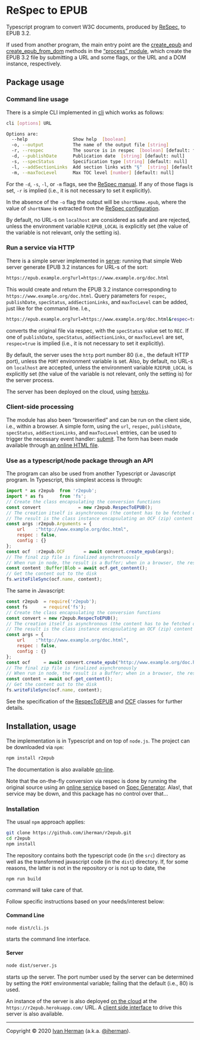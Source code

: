# ReSpec to EPUB

Typescript program to convert W3C documents, produced by [ReSpec](https://github.com/w3c/respec), to EPUB 3.2.

If used from another program, the main entry point are the [create_epub](https://iherman.github.io/r2epub/typedoc/classes/_lib_convert_.respectoepub.html#create_epub) and [create_epub_from_dom](https://iherman.github.io/r2epub/typedoc/classes/_lib_convert_.respectoepub.html#create_epub_from_dom) methods in the [“process” module](modules/_lib_process_.html), which create the EPUB 3.2 file by submitting a URL and some flags, or the URL and a DOM instance, respectively.

## Package usage

### Command line usage

There is a simple CLI implemented in [cli](https://iherman.github.io/r2epub/typedoc/modules/_cli_.html#cli) which works as follows:

```sh
cli [options] URL

Options are:
  --help                 Show help  [boolean]
  -o, --output           The name of the output file [string]
  -r, --respec           The source is in respec  [boolean] [default: false]
  -d, --publishDate      Publication date  [string] [default: null]
  -s, --specStatus       Specification type [string] [default: null]
  -l, --addSectionLinks  Add section links with "§"  [string] [default: null]
  -m, --maxTocLevel      Max TOC level [number] [default: null]
```

For the `-d`, `-s`, `-l`, or `-m` flags, see the [ReSpec manual](https://www.w3.org/respec/). If any of those flags is set, `-r` is implied (i.e., it is not necessary to set it explicitly).

In the absence of the `-o` flag the output will be `shortName.epub`, where the value of `shortName` is extracted from the [ReSpec configuration](https://github.com/w3c/respec/wiki/shortName).

By default, no URL-s on `localhost` are considered as safe and are rejected, unless the environment variable `R2EPUB_LOCAL` is explicitly set (the value of the variable is not relevant, only the setting is).

### Run a service via HTTP

There is a simple server implemented in [serve](https://iherman.github.io/r2epub/typedoc/modules/_server_.html#serve): running that simple Web server generate EPUB 3.2 instances for URL-s of the sort:

```sh
https://epub.example.org?url=https://www.example.org/doc.html
```

This would create and return the EPUB 3.2 instance corresponding to `https://www.example.org/doc.html`. Query parameters for `respec`, `publishDate`, `specStatus`, `addSectionLinks`, and `maxTocLevel` can be added, just like for the command line. I.e.,

``` sh
https://epub.example.org?url=https://www.example.org/doc.html&respec=true&specStatus=REC
```

converts the original file via respec, with the `specStatus` value set to `REC`. If one of `publishDate`, `specStatus`, `addSectionLinks`, or `maxTocLevel` are set, `respec=true` is implied (i.e., it is not necessary to set it explicitly).

By default, the server uses the `http` port number 80 (i.e., the default HTTP port), unless the `PORT` environment variable is set. Also, by default, no URL-s on `localhost` are accepted, unless the environment variable `R2EPUB_LOCAL` is explicitly set (the value of the variable is not relevant, only the setting is) for the server process.

The server has been deployed on the cloud, using [heroku](https://r2epub.herokuapp.com/).

### Client-side processing

The module has also been “browserified” and can be run on the client side, i.e., within a browser. A simple form, using the `url`, `respec`,  `publishDate`, `specStatus`, `addSectionLinks`, and `maxTocLevel` entries, can be used to trigger the necessary event handler: [submit](https://iherman.github.io/r2epub/typedoc/modules/_browser_.html#submit). The form has been made available through [an online HTML file](https://iherman.github.io/r2epub/client.html).


### Use as a typescript/node package through an API

The program can also be used from another Typescript or Javascript program. In Typescript, this simplest access is through:

``` js
import * as r2epub  from 'r2epub';
import * as fs      from 'fs';
// Create the class encapsulating the conversion functions
const convert              = new r2epub.RespecToEPUB();
// The creation itself is asynchronous (the content has to be fetched over the wire).
// The result is the class instance encapsulating an OCF (zip) content
const args :r2epub.Arguments = {
    url    :"http://www.example.org/doc.html",
    respec : false,
    config : {}
};
const ocf  :r2epub.OCF       = await convert.create_epub(args);
// The final zip file is finalized asynchronuously
// When run in node, the result is a Buffer; when in a browser, the result is a Blob
const content :Buffer|Blob = await ocf.get_content();
// Get the content out to the disk
fs.writeFileSync(ocf.name, content);
```

The same in Javascript:

``` js
const r2epub  = require('r2epub');
const fs      = require('fs');
// Create the class encapsulating the conversion functions
const convert = new r2epub.RespecToEPUB();
// The creation itself is asynchronous (the content has to be fetched over the wire).
// The result is the class instance encapsulating an OCF (zip) content
const args = {
    url    :"http://www.example.org/doc.html",
    respec : false,
    config : {}
};
const ocf     = await convert.create_epub("http://www.example.org/doc.html");
// The final zip file is finalized asynchronously
// When run in node, the result is a Buffer; when in a browser, the result is a Blob
const content = await ocf.get_content();
// Get the content out to the disk
fs.writeFileSync(ocf.name, content);
```

See the specification of the [RespecToEPUB](https://iherman.github.io/r2epub/typedoc/classes/_lib_convert_.respectoepub.html) and [OCF](https://iherman.github.io/r2epub/typedoc/classes/_lib_ocf_.ocf.html) classes for further details.

## Installation, usage

The implementation is in Typescript and on top of `node.js`. The project can be downloaded via `npm`:

```sh
npm install r2epub
```

The documentation is also available [on-line](https://iherman.github.io/r2epub/typedoc/).

Note that the on-the-fly conversion via respec is done by running the original source using an <a href='https://www.w3.org/2015/labs/'>online service</a> based on <a href="https://github.com/w3c/spec-generator">Spec Generator</a>. Alas!, that service may be down, and this package has no control over that…

### Installation

The usual `npm` approach applies:

``` sh
git clone https://github.com/iherman/r2epub.git
cd r2epub
npm install
```

The repository contains both the typescript code (in the `src`) directory as well as the transformed javascript code (in the `dist`) directory. If, for some reasons, the latter is not in the repository or is not up to date, the

``` sh
npm run build
```

command will take care of that.

Follow specific instructions based on your needs/interest below:

#### Command Line

``` sh
node dist/cli.js
```

starts the command line interface.

#### Server

``` sh
node dist/server.js
```

starts up the server. The port number used by the server can be determined by setting the `PORT` environmental variable; failing that the default (i.e., 80) is used.

An instance of the server is also deployed [on the cloud](https://r2epub.herokuapp.com/) at the `https://r2epub.herokuapp.com/` URL. A [client side interface](https://iherman.github.io/r2epub/convert.html) to drive this server is also available.

---

Copyright © 2020 [Ivan Herman](https://www.ivan-herman.net) (a.k.a. [@iherman](https://github.com/iherman)).
